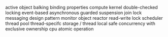 active object
balking
binding properties
compute kernel
double-checked locking
event-based asynchronous
guarded suspension
join
lock
messaging design pattern
monitor object
reactor
read-write lock
scheduler
thread pool
thread-specifc storage / thread local
safe concurrency with exclusive ownership
cpu atomic operation
